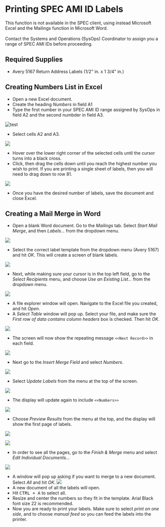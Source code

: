 # Printing SPEC AMI ID Labels
This function is not available in the SPEC client, using instead Microsoft Excel and the Mailings function in Microsoft Word.
<br>
<br>
Contact the Systems and Operations (SysOps) Coordinator to assign you a range of SPEC AMI IDs before proceeding.
## Required Supplies
- Avery 5167 Return Address Labels (1/2" in. x 1 3/4" in.)
## Creating Numbers List in Excel
- Open a new Excel document.
- Create the heading _Numbers_ in field A1
- Type the first number in your SPEC AMI ID range assigned by SysOps in field A2 and the second numbder in field A3.

![test](https://github.com/NYPL/pres-docs/blob/main/audioMovingImage/images/printing-SPEC-ami-ids-1.jpg)
- Select cells A2 and A3.

![](images/printing-spec-ami-ids-2.jpg)
- Hover over the lower right corner of the selected cells until the cursor turns into a black cross.
- Click, then drag the cells down until you reach the highest number you wish to print. If you are printing a single sheet of labels, then you will need to drag down to row 81.

![](images/printing-spec-ami-ids-3.jpg)
- Once you have the desired number of labels, save the document and close Excel.
## Creating a Mail Merge in Word
- Open a blank Word document. Go to the _Mailings_ tab.
Select _Start Mail Merge_, and then _Labels..._ from the dropdown menu.

![](images/printing-spec-ami-ids-4.jpg)

- Select the correct label template from the dropdown menu (Avery 5167) and hit _OK_. This will create a screen of blank labels.

![](images/printing-spec-ami-ids-5.jpg)
- Next, while making sure your cursor is in the top left field, go to the _Select Recipients_ menu, and choose _Use an Existing List..._ from the dropdown menu.

![](images/printing-spec-ami-ids-6.jpg)
- A file explorer window will open. Navigate to the Excel file you created, and hit _Open_. 
- A _Select Table_ window will pop up. Select your file, and make sure the _First row of data contains column headers_ box is checked. Then hit _OK_.

![](images/printing-spec-ami-ids-7.jpg)
- The screen will now show the repeating message `<<Next Record>>` in each field.

![](images/printing-spec-ami-ids-8.jpg)
- Next go to the _Insert Merge Field_ and select _Numbers_.

![](images/printing-spec-ami-ids-9.jpg)
- Select _Update Labels_ from the menu at the top of the screen.

![](images/printing-spec-ami-ids-10.jpg)
- The display will update again to include `<<Numbers>>`

![](images/printing-spec-ami-ids-11.jpg)
- Choose  _Preview Results_ from the menu at the top, and the display will show the first page of labels.

![](images/printing-spec-ami-ids-12.jpg)

![](images/printing-spec-ami-ids-13.jpg)
- In order to see all the pages, go to the _Finish & Merge_ menu and select _Edit Individual Documents..._ 

![](images/printing-spec-ami-ids-14.jpg)
- A window will pop up asking if you want to merge to a new document. Select _All_ and hit _OK_.
![](images/printing-spec-ami-ids-15.jpg)
- A new document of all the labels will open. 
- Hit <kbd>CTRL + A</kbd> to select all.
- Resize and center the numbers so they fit in the template. Arial Black font size 22 is recommended. 
- Now you are ready to print your labels. Make sure to select _print on one side_, and to choose _manual feed_ so you can feed the labels into the printer. 